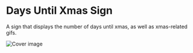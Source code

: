# Days Until Xmas Sign
A sign that displays the number of days until xmas, as well as xmas-related gifs.

![Cover image](misc/cover.png)
